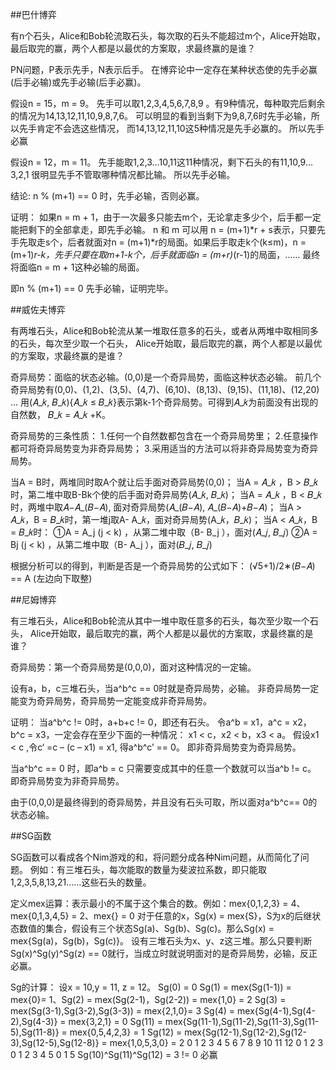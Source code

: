 ##巴什博弈

有n个石头，Alice和Bob轮流取石头，每次取的石头不能超过m个，Alice开始取，最后取完的赢，两个人都是以最优的方案取，求最终赢的是谁？

PN问题，P表示先手，N表示后手。
在博弈论中一定存在某种状态使的先手必赢(后手必输)或先手必输(后手必赢)。

假设n = 15，m = 9。
先手可以取1,2,3,4,5,6,7,8,9 。有9种情况，每种取完后剩余的情况为14,13,12,11,10,9,8,7,6。
可以明显的看到当剩下为9,8,7,6时先手必输，所以先手肯定不会选这些情况，
而14,13,12,11,10这5种情况是先手必赢的。
所以先手必赢

假设n = 12，m = 11。
先手能取1,2,3…10,11这11种情况，剩下石头的有11,10,9…3,2,1  很明显先手不管取哪种情况都比输。
所以先手必输。

结论: n % (m+1) == 0  时，先手必输，否则必赢。

证明：
如果n = m + 1，由于一次最多只能去m个，无论拿走多少个，后手都一定能把剩下的全部拿走，即先手必输。
n 和 m 可以用 n = (m+1)*r + s表示，只要先手先取走s个，后者就面对n = (m+1)*r的局面。如果后手取走k个(k≤m)，n = (m+1)*r-k，先手只要在取m+1-k个，后手就面临n = (m+r)*(r-1)的局面，……  最终将面临n = m + 1这种必输的局面。

即n % (m+1) == 0 先手必输，证明完毕。




##威佐夫博弈

有两堆石头，Alice和Bob轮流从某一堆取任意多的石头，或者从两堆中取相同多的石头，每次至少取一个石头， Alice开始取，最后取完的赢，两个人都是以最优的方案取，求最终赢的是谁？

奇异局势：面临的状态必输。(0,0)是一个奇异局势，面临这种状态必输。
前几个奇异局势有(0,0)、(1,2)、(3,5)、(4,7)、(6,10)、(8,13)、(9,15)、(11,18)、(12,20) ...
用(𝐴_𝑘, 𝐵_𝑘){𝐴_𝑘 ≤ 𝐵_𝑘}表示第k-1个奇异局势。可得到𝐴_𝑘为前面没有出现的自然数， 𝐵_𝑘 = 𝐴_𝑘  +K。

奇异局势的三条性质：
1.任何一个自然数都包含在一个奇异局势里；
2.任意操作都可将奇异局势变为非奇异局势；
3.采用适当的方法可以将非奇异局势变为奇异局势。

当A = B时，两堆同时取A个就让后手面对奇异局势(0,0)；
当A = 𝐴_𝑘  ，B > 𝐵_𝑘时，第二堆中取B-Bk个使的后手面对奇异局势(𝐴_𝑘, 𝐵_𝑘)；
当A = 𝐴_𝑘  ，B < 𝐵_𝑘时，两堆中取𝐴−𝐴_(𝐵−𝐴), 面对奇异局势(𝐴_(𝐵−𝐴), 𝐴_(𝐵−𝐴)+𝐵−𝐴)；
当A > 𝐴_𝑘，B = 𝐵_𝑘时，第一堆j取A- A_𝑘，面对奇异局势(A_𝑘，𝐵_𝑘)；
当A < 𝐴_𝑘，B = 𝐵_𝑘时：
	①A = A_j (j < k) ，从第二堆中取（B- B_j  ），面对(𝐴_𝑗, 𝐵_𝑗)
	②A = Bj (j < k) ，从第二堆中取（B- A_j  ），面对(𝐵_𝑗, 𝐵_𝑗)



根据分析可以的得到，判断是否是一个奇异局势的公式如下：
	(√5+1)/2∗(𝐵−𝐴) == A (左边向下取整)



##尼姆博弈

有三堆石头，Alice和Bob轮流从其中一堆中取任意多的石头，每次至少取一个石头， Alice开始取，最后取完的赢，两个人都是以最优的方案取，求最终赢的是谁？

奇异局势：第一个奇异局势是(0,0,0)，面对这种情况的一定输。

设有a，b，c三堆石头，当a^b^c == 0时就是奇异局势，必输。
非奇异局势一定能变为奇异局势，奇异局势一定能变成非奇异局势。

证明：
当a^b^c != 0时，a+b+c != 0，即还有石头。
令a^b = x1，a^c = x2，b^c = x3，一定会存在至少下面的一种情况：
x1 < c，x2 < b，x3 < a。
假设x1 < c ,令c‘ =c – (c – x1) = x1,
得a^b^c’ == 0。
即非奇异局势变为奇异局势。

当a^b^c == 0 时，即a^b = c
只需要变成其中的任意一个数就可以当a^b != c。
即奇异局势变为非奇异局势。

由于(0,0,0)是最终得到的奇异局势，并且没有石头可取，所以面对a^b^c== 0的状态必输。



##SG函数

SG函数可以看成各个Nim游戏的和，将问题分成各种Nim问题，从而简化了问题。
例如：有三堆石头，每次能取的数量为斐波拉系数，即只能取1,2,3,5,8,13,21……这些石头的数量。


定义mex运算：表示最小的不属于这个集合的数。例如：mex{0,1,2,3} = 4、mex{0,1,3,4,5} = 2、mex{} = 0
对于任意的x，Sg(x) = mex{S}，S为x的后继状态数值的集合，假设有三个状态Sg(a)、Sg(b)、Sg(c)。那么Sg(x) = mex{Sg(a)，Sg(b)，Sg(c)}。
设有三堆石头为x、y、z这三堆。那么只要判断Sg(x)^Sg(y)^Sg(z) == 0就行，当成立时就说明面对的是奇异局势，必输，反正必赢。

Sg的计算：
	设x = 10,y = 11, z = 12。
Sg(0) = 0
Sg(1) = mex(Sg(1-1)) = mex{0}= 1、Sg(2) = mex(Sg(2-1)，Sg(2-2)) = mex{1,0} = 2
Sg(3) = mex(Sg(3-1),Sg(3-2),Sg(3-3)) = mex{2,1,0}= 3
Sg(4) = mex{Sg(4-1),Sg(4-2),Sg(4-3)} = mex{3,2,1} = 0
Sg(11) = mex{Sg(11-1),Sg(11-2),Sg(11-3),Sg(11-5),Sg(11-8)} = mex{0,5,4,2,3} = 1
Sg(12) = mex{Sg(12-1),Sg(12-2),Sg(12-3),Sg(12-5),Sg(12-8)} = mex{1,0,5,3,0} = 2
0  1  2  3  4  5  6  7  8  9  10  11  12
0  1  2  3  0  1  2  3  4  5    0    1    5
Sg(10)^Sg(11)^Sg(12) = 3  != 0  必赢
